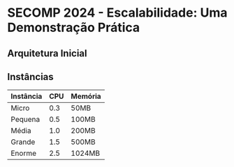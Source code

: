 # SECOMP 2024 - Escalabilidade: Uma Demonstração Prática

## Arquitetura Inicial


## Instâncias
| Instância  | CPU | Memória |
| ---------- | --- | ------- |
| Micro | 0.3 | 50MB |
| Pequena | 0.5 | 100MB |
| Média | 1.0 | 200MB |
| Grande | 1.5 | 500MB |
| Enorme | 2.5 | 1024MB |